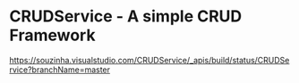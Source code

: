 # CRUDService - A simple CRUD Framework
https://souzinha.visualstudio.com/CRUDService/_apis/build/status/CRUDService?branchName=master
